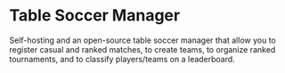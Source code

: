 # Table Soccer Manager

Self-hosting and an open-source table soccer manager that allow you to register casual and ranked matches, to create teams, to organize ranked tournaments, and to classify players/teams on a leaderboard. 
